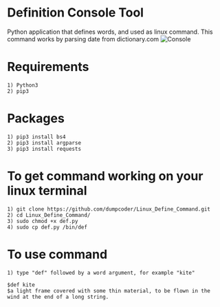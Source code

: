 # Definition Console Tool
Python application that defines words, and used as linux command. This command works by parsing date from dictionary.com
![Console](https://raw.githubusercontent.com/dumpcoder/Linux_Define_Command/master/example.gif)

 # Requirements
    1) Python3
    2) pip3

 # Packages
    1) pip3 install bs4
    2) pip3 install argparse
    3) pip3 install requests


 # To get command working on your linux terminal

    1) git clone https://github.com/dumpcoder/Linux_Define_Command.git
    2) cd Linux_Define_Command/
    3) sudo chmod +x def.py
    4) sudo cp def.py /bin/def

# To use command

    1) type "def" followed by a word argument, for example "kite"

    $def kite
    $a light frame covered with some thin material, to be flown in the wind at the end of a long string.
